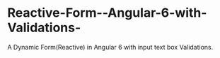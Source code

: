 # Reactive-Form--Angular-6-with-Validations-
A Dynamic Form(Reactive) in Angular 6 with input text box Validations.
